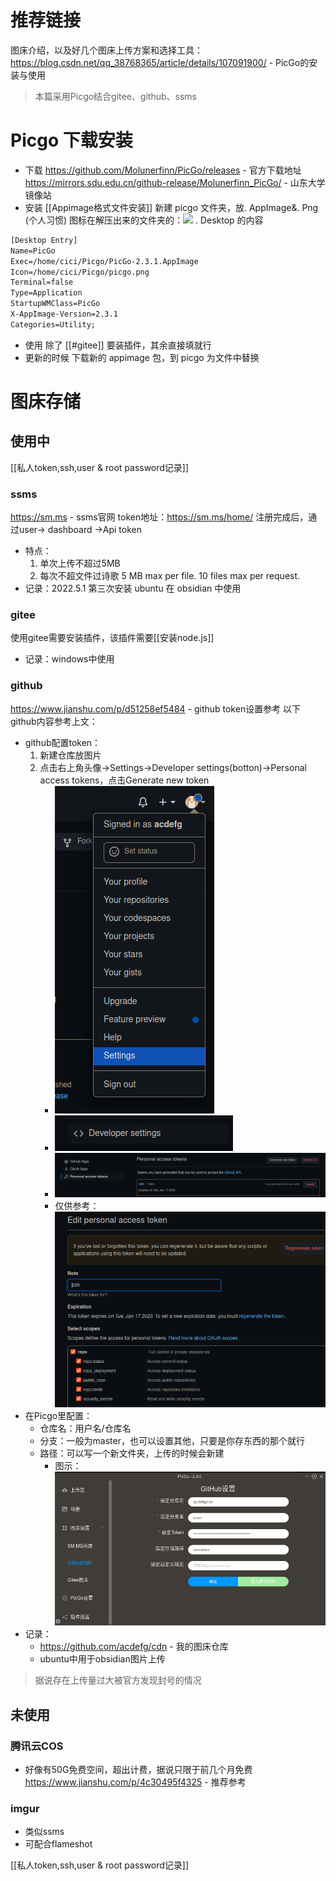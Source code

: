# 推荐链接
图床介绍，以及好几个图床上传方案和选择工具：https://blog.csdn.net/qq_38768365/article/details/107091900/ - PicGo的安装与使用

> 本篇采用Picgo结合gitee、github、ssms

# Picgo 下载安装
- 下载
https://github.com/Molunerfinn/PicGo/releases - 官方下载地址
https://mirrors.sdu.edu.cn/github-release/Molunerfinn_PicGo/ - 山东大学镜像站
- 安装
[[Appimage格式文件安装]]
新建 picgo 文件夹，放. AppImage&. Png (个人习惯)
图标在解压出来的文件夹的：![](https://s2.loli.net/2022/05/01/I8coemkEpw2QHji.png)
. Desktop 的内容
```txt
[Desktop Entry]
Name=PicGo
Exec=/home/cici/Picgo/PicGo-2.3.1.AppImage
Icon=/home/cici/Picgo/picgo.png
Terminal=false
Type=Application
StartupWMClass=PicGo
X-AppImage-Version=2.3.1
Categories=Utility;
```
- 使用
除了 [[#gitee]] 要装插件，其余直接填就行
-  更新的时候
下载新的 appimage 包，到 picgo 为文件中替换

# 图床存储
## 使用中
[[私人token,ssh,user & root password记录]]
### ssms
https://sm.ms - ssms官网
token地址：https://sm.ms/home/
	注册完成后，通过user-> dashboard ->Api token
- 特点：
	1. 单次上传不超过5MB
	2. 每次不超文件过诗歌
5 MB max per file. 10 files max per request.
- 记录：2022.5.1 第三次安装 ubuntu 在 obsidian 中使用

### gitee
使用gitee需要安装插件，该插件需要[[安装node.js]]
- 记录：windows中使用

### github
https://www.jianshu.com/p/d51258ef5484 - github token设置参考
以下github内容参考上文：
- github配置token：
	1. 新建仓库放图片
	2. 点击右上角头像->Settings->Developer settings(botton)->Personal access tokens，点击Generate new token
		- ![200](https://raw.githubusercontent.com/acdefg/cdn/main/obsidian/20220415164845.png)
		- ![](https://raw.githubusercontent.com/acdefg/cdn/main/obsidian/20220415164952.png)
		- ![](https://raw.githubusercontent.com/acdefg/cdn/main/obsidian/20220415165013.png)
		- 仅供参考：![](https://raw.githubusercontent.com/acdefg/cdn/main/obsidian/20220415165116.png)
- 在Picgo里配置：
	- 仓库名：用户名/仓库名
	- 分支：一般为master，也可以设置其他，只要是你存东西的那个就行
	- 路径：可以写一个新文件夹，上传的时候会新建
		-  图示：![github在picgo中配置](https://raw.githubusercontent.com/acdefg/cdn/main/obsidian/20220415162957.png)
- 记录：
	- https://github.com/acdefg/cdn - 我的图床仓库
	- ubuntu中用于obsidian图片上传

>据说存在上传量过大被官方发现封号的情况

## 未使用
### 腾讯云COS
- 好像有50G免费空间，超出计费，据说只限于前几个月免费
https://www.jianshu.com/p/4c30495f4325 - 推荐参考

### imgur
- 类似ssms
- 可配合flameshot

[[私人token,ssh,user & root password记录]]



